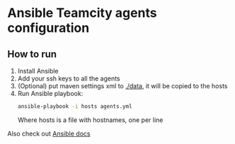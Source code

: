 # Ansible Teamcity agents configuration

## How to run
1. Install Ansible 
2. Add your ssh keys to all the agents
3. (Optional) put maven settings xml to [./data](./data), it will be copied to the hosts
4. Run Ansible playbook:
    ```bash
    ansible-playbook -i hosts agents.yml
    ```
    Where hosts is a file with hostnames, one per line
    
Also check out [Ansible docs](https://docs.ansible.com/)